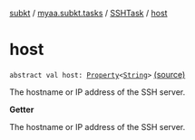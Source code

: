 [subkt](../../index.md) / [myaa.subkt.tasks](../index.md) / [SSHTask](index.md) / [host](./host.md)

# host

`abstract val host: `[`Property`](https://docs.gradle.org/current/javadoc/org/gradle/api/provider/Property.html)`<`[`String`](https://kotlinlang.org/api/latest/jvm/stdlib/kotlin/-string/index.html)`>` [(source)](https://github.com/Myaamori/SubKt/blob/master/src/main/kotlin/myaa/subkt/tasks/tasks.kt#L1839)

The hostname or IP address of the SSH server.

**Getter**

The hostname or IP address of the SSH server.

